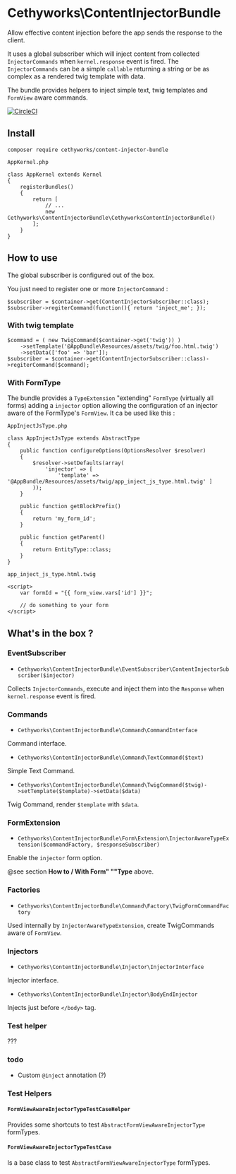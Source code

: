 Cethyworks\ContentInjectorBundle
===
Allow effective content injection before the app sends the response to the client.

It uses a global subscriber which will inject content from collected `InjectorCommands` when `kernel.response` event is fired.
The `InjectorCommands` can be a simple `callable` returning a string or be as complex as a rendered twig template with data.

The bundle provides helpers to inject simple text, twig templates and `FormView` aware commands.

[![CircleCI](https://circleci.com/gh/Cethy/ContentInjectorBundle/tree/master.svg?style=shield)](https://circleci.com/gh/Cethy/ContentInjectorBundle/tree/master)

## Install

    composer require cethyworks/content-injector-bundle

`AppKernel.php`

	class AppKernel extends Kernel
	{
		registerBundles()
		{
			return [
				// ...
				new Cethyworks\ContentInjectorBundle\CethyworksContentInjectorBundle()
			];
		}
	}

## How to use
The global subscriber is configured out of the box.

You just need to register one or more `InjectorCommand` :

    $subscriber = $container->get(ContentInjectorSubscriber::class);
	$subscriber->regiterCommand(function(){ return 'inject_me'; });
	
### With twig template

	$command = ( new TwigCommand($container->get('twig')) )
		->setTemplate('@AppBundle\Resources/assets/twig/foo.html.twig')
		->setData(['foo' => 'bar']);
    $subscriber = $container->get(ContentInjectorSubscriber::class)->regiterCommand($command);


### With FormType
The bundle provides a `TypeExtension` "extending" `FormType` (virtually all forms) adding a `injector` option allowing the configuration of an injector aware of the FormType's `FormView`. It ca be used like this :

`AppInjectJsType.php`

	class AppInjectJsType extends AbstractType
    {
        public function configureOptions(OptionsResolver $resolver)
        {
            $resolver->setDefaults(array(
                'injector' => [ 
                	'template' => '@AppBundle/Resources/assets/twig/app_inject_js_type.html.twig' ]
            ));
        }
    
        public function getBlockPrefix()
        {
            return 'my_form_id';
        }
    
        public function getParent()
        {
            return EntityType::class;
        }
    }

`app_inject_js_type.html.twig`	

	<script>
        var formId = "{{ form_view.vars['id'] }}";
    
        // do something to your form
    </script>




## What's in the box ?
### EventSubscriber
- `Cethyworks\ContentInjectorBundle\EventSubscriber\ContentInjectorSubscriber($injector)`

Collects `InjectorCommands`, execute and inject them into the `Response` when `kernel.response` event is fired.

### Commands
- `Cethyworks\ContentInjectorBundle\Command\CommandInterface`

Command interface.


- `Cethyworks\ContentInjectorBundle\Command\TextCommand($text)`

Simple Text Command.


- `Cethyworks\ContentInjectorBundle\Command\TwigCommand($twig)->setTemplate($template)->setData($data)`

Twig Command, render `$template` with `$data`.


### FormExtension
- `Cethyworks\ContentInjectorBundle\Form\Extension\InjectorAwareTypeExtension($commandFactory, $responseSubscriber)`

Enable the `injector` form option.

@see section **How to / With Form" ""Type** above.


### Factories
- `Cethyworks\ContentInjectorBundle\Command\Factory\TwigFormCommandFactory`

Used internally by `InjectorAwareTypeExtension`, create TwigCommands aware of `FormView`.


### Injectors
- `Cethyworks\ContentInjectorBundle\Injector\InjectorInterface`

Injector interface.

- `Cethyworks\ContentInjectorBundle\Injector\BodyEndInjector`

Injects just before `</body>` tag.

### Test helper
???

### todo
- Custom `@inject` annotation (?)


### Test Helpers
#### `FormViewAwareInjectorTypeTestCaseHelper`
Provides some shortcuts to test `AbstractFormViewAwareInjectorType` formTypes.

#### `FormViewAwareInjectorTypeTestCase`
Is a base class to test `AbstractFormViewAwareInjectorType` formTypes.
